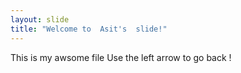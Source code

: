```yaml
---
layout: slide
title: "Welcome to  Asit's  slide!"
---
```

This is my awsome file
Use the left arrow to go back !
